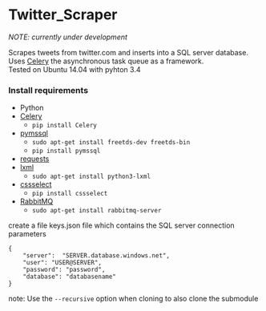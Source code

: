 # Twitter_Scraper

*NOTE: currently under development*

Scrapes tweets from twitter.com and inserts into a SQL server database.  
Uses [Celery](http://www.celeryproject.org/) the asynchronous task queue as a framework.  
Tested on Ubuntu 14.04 with pyhton 3.4  

### Install requirements

* Python
 * [Celery](http://www.celeryproject.org/) 
	 * `pip install Celery`
 * [pymssql](https://msdn.microsoft.com/library/mt694094.aspx#Anchor_1) 
	 * `sudo apt-get install freetds-dev freetds-bin ` 
	 * `pip install pymssql`
 * [requests](http://docs.python-requests.org/en/master/)
 * [lxml](http://lxml.de/)
	 * `sudo apt-get install python3-lxml`
 * [cssselect](https://pythonhosted.org/cssselect/)
	 * `pip install cssselect`
* [RabbitMQ](https://www.rabbitmq.com/download.html)
	* `sudo apt-get install rabbitmq-server`

create a file keys.json file
which contains the SQL server connection parameters
```
{
    "server":  "SERVER.database.windows.net",
    "user": "USER@SERVER",
    "password": "password",
    "database": "databasename"
}
```

note: Use the `--recursive` option when cloning to also clone the submodule
